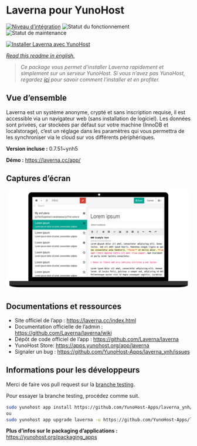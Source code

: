 <!--
N.B.: This README was automatically generated by https://github.com/YunoHost/apps/tree/master/tools/README-generator
It shall NOT be edited by hand.
-->

# Laverna pour YunoHost

[![Niveau d’intégration](https://dash.yunohost.org/integration/laverna.svg)](https://dash.yunohost.org/appci/app/laverna) ![Statut du fonctionnement](https://ci-apps.yunohost.org/ci/badges/laverna.status.svg) ![Statut de maintenance](https://ci-apps.yunohost.org/ci/badges/laverna.maintain.svg)

[![Installer Laverna avec YunoHost](https://install-app.yunohost.org/install-with-yunohost.svg)](https://install-app.yunohost.org/?app=laverna)

*[Read this readme in english.](./README.md)*

> *Ce package vous permet d’installer Laverna rapidement et simplement sur un serveur YunoHost.
Si vous n’avez pas YunoHost, regardez [ici](https://yunohost.org/#/install) pour savoir comment l’installer et en profiter.*

## Vue d’ensemble

Laverna est un système anonyme, crypté et sans inscription requise, il est accessible via un navigateur web (sans installation de logiciel).
Les données sont privées, car stockées par défaut sur votre machine (InnoDB et localstorage), c’est un réglage dans les paramètres qui vous permettra de les synchroniser via le cloud sur vos différents périphériques.


**Version incluse :** 0.7.51~ynh5

**Démo :** https://laverna.cc/app/

## Captures d’écran

![Capture d’écran de Laverna](./doc/screenshots/laverna.png)

## Documentations et ressources

* Site officiel de l’app : <https://laverna.cc/index.html>
* Documentation officielle de l’admin : <https://github.com/Laverna/laverna/wiki>
* Dépôt de code officiel de l’app : <https://github.com/Laverna/laverna>
* YunoHost Store: <https://apps.yunohost.org/app/laverna>
* Signaler un bug : <https://github.com/YunoHost-Apps/laverna_ynh/issues>

## Informations pour les développeurs

Merci de faire vos pull request sur la [branche testing](https://github.com/YunoHost-Apps/laverna_ynh/tree/testing).

Pour essayer la branche testing, procédez comme suit.

``` bash
sudo yunohost app install https://github.com/YunoHost-Apps/laverna_ynh/tree/testing --debug
ou
sudo yunohost app upgrade laverna -u https://github.com/YunoHost-Apps/laverna_ynh/tree/testing --debug
```

**Plus d’infos sur le packaging d’applications :** <https://yunohost.org/packaging_apps>